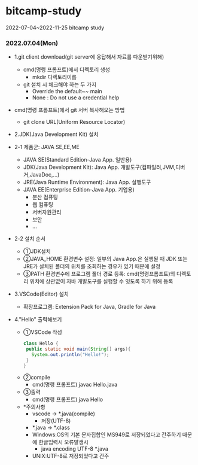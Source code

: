 # bitcamp-study
2022-07-04~2022-11-25 bitcamp study

### 2022.07.04(Mon)
- 1.git client download(git server에 응답해서 자료를 다운받기위해)
  - cmd(명령 프롬프트)에서 디렉토리 생성    
    - mkdir 디렉토리이름
  - git 설치 시 체크해야 하는 두 가지 
    - Override the default~~ main
    - None : Do not use a credential help
 - cmd(명령 프롬프트)에서 git 서버 복사해오는 방법
    - git clone URL(Uniform Resource Locator)

- 2.JDK(Java Development Kit) 설치
- 2-1 제품군: JAVA SE,EE,ME
  - JAVA SE(Standard Edition-Java App. 일반용)
  - JDK(Java Development Kit): Java App. 개발도구(컴파일러,JVM,디버거,JavaDoc,...)
  - JRE(Java Runtime Environment): Java App. 실행도구
  - JAVA EE(Enterprise Edition-Java App. 기업용)
    - 분산 컴퓨팅
    - 웹 컴퓨팅
    - 서버자원관리
    - 보안
    - ...
- 2-2 설치 순서
   - ①JDK설치
   - ②JAVA_HOME 환경변수 설정: 일부의 Java App.은 실행될 때 JDK 또는 JRE가 설치된 폴더의 위치를 조회하는 경우가 있기 때문에 설정
   - ③PATH 환경변수에 프로그램 폴더 경로 등록: cmd(명령프롬프트)의 디렉토리 위치에 상관없이 자바 개발도구를 실행할 수 잇도록 하기 위해 등록

- 3.VSCode(Editor) 설치
   - 확장프로그램: Extension Pack for Java, Gradle for Java

- 4."Hello" 출력해보기
  - ①VSCode 작성
     ``` java // 컴파일 테스트    
     class Hello {
      public static void main(String[] args){
        System.out.println("Hello!");
      }
    }
    ```
  - ②compile
    - cmd(명령 프롬프트) javac Hello.java  
  - ③출력
    - cmd(명령 프롬프트) java Hello
  - *주의사항
    - vscode -> *.java(compile) 
      - 저장(UTF-8)
    -  *.java -> *.class                     
     - Windows:OS의 기본 문자집합인 MS949로 저장되었다고 간주하기 때문에 한글입력시 오류발생시 
       - java encoding UTF-8 *.java
     - UNIX:UTF-8로 저장되었다고 간주

